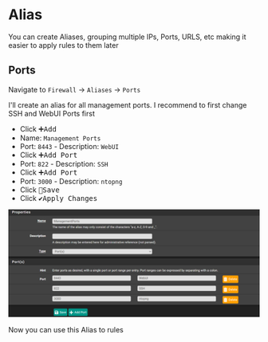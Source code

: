 # Alias

You can create Aliases, grouping multiple IPs, Ports, URLS, etc
making it easier to apply rules to them later

## Ports

Navigate to `Firewall` -> `Aliases` -> `Ports`

I'll create an alias for all management ports.
I recommend to first change SSH and WebUI Ports first

- Click <kbd>➕Add</kbd>
- Name: `Management Ports`
- Port: `8443` - Description: `WebUI`
- Click <kbd>➕Add Port</kbd>
- Port: `822` - Description: `SSH`
- Click <kbd>➕Add Port</kbd>
- Port: `3000` - Description: `ntopng`
- Click <kbd>💾Save</kbd>
- Click <kbd>✔️Apply Changes</kbd>

![firewall-port-aliases](img/firewall-port-aliases.png)

Now you can use this Alias to rules
